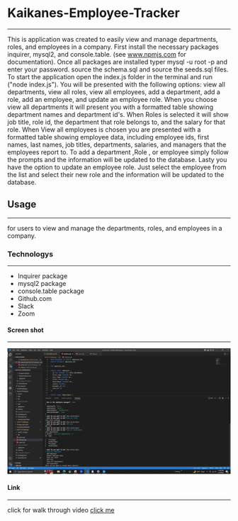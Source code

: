 # Kaikanes-Employee-Tracker
***
This is application was created to easily view and manage departments, roles, and employees in a company. First install the necessary packages inquirer, mysql2, and console.table. (see www.npmjs.com for documentation). Once all packages are installed typer mysql -u root -p and enter your password. source the schema.sql and source the seeds.sql files. To start the application open the index.js folder in the terminal and run ("node index.js"). You will be presented with the following options: view all departments, view all roles, view all employees, add a department, add a role, add an employee, and update an employee role. When you choose view all departments it will present you with a formatted table showing department names and department id's. When Roles is selected it will show job title, role id, the department that role belongs to, and the salary for that role. When View all employees is chosen you are presented with a formatted table showing employee data, including employee ids, first names, last names, job titles, departments, salaries, and managers that the employees report to. To add a department ,Role , or employee simply follow the prompts and the information will be updated to the database. Lasty you have the option to update an employee role. Just select the employee from the list and select their new role and the information will be updated to the database.
## Usage
***
for users to view and manage the departments, roles, and employees in a company.
### Technologys
***
* Inquirer package
* mysql2 package
* console.table package
* Github.com
* Slack
* Zoom
#### Screen shot
***
![image](./assets/images/Screenshot%20(93).png)
#### Link
***
click for walk through video
[click me](https://drive.google.com/file/d/1QUPRzN6fG6UaGNHN0dwlHtdng3RxTRUx/view)